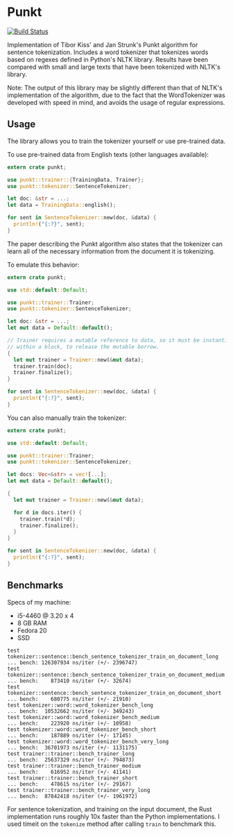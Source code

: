 # Punkt

[![Build Status](https://travis-ci.org/ferristseng/rust-punkt.svg)](https://travis-ci.org/ferristseng/rust-punkt)

Implementation of Tibor Kiss' and Jan Strunk's Punkt algorithm for sentence tokenization.
Includes a word tokenizer that tokenizes words based on regexes defined in Python's
NLTK library. Results have been compared with small and large texts that have been
tokenized with NLTK's library.

Note: The output of this library may be slightly different than that of NLTK's implementation 
of the algorithm, due to the fact that the WordTokenizer was developed with speed in mind, and 
avoids the usage of regular expressions. 

## Usage

The library allows you to train the tokenizer yourself or use pre-trained data.

To use pre-trained data from English texts (other languages available):

```rust
extern crate punkt;

use punkt::trainer::{TrainingData, Trainer};
use punkt::tokenizer::SentenceTokenizer;

let doc: &str = ...;
let data = TrainingData::english();

for sent in SentenceTokenizer::new(doc, &data) {
  println!("{:?}", sent);
}
```

The paper describing the Punkt algorithm also states that the tokenizer can learn all of the 
necessary information from the document it is tokenizing. 

To emulate this behavior:

```rust
extern crate punkt;

use std::default::Default;

use punkt::trainer::Trainer;
use punkt::tokenizer::SentenceTokenizer;

let doc: &str = ...;
let mut data = Default::default();

// Trainer requires a mutable reference to data, so it must be instantiated 
// within a block, to release the mutable borrow.
{
  let mut trainer = Trainer::new(&mut data);
  trainer.train(doc);
  trainer.finalize();
}

for sent in SentenceTokenizer::new(doc, &data) {
  println!("{:?}", sent);
}
```

You can also manually train the tokenizer:

```rust
extern crate punkt;

use std::default::Default;

use punkt::trainer::Trainer;
use punkt::tokenizer::SentenceTokenizer;

let docs: Vec<&str> = vec![...];
let mut data = Default::default();

{
  let mut trainer = Trainer::new(&mut data);

  for d in docs.iter() {
    trainer.train(*d);
    trainer.finalize();
  }
}

for sent in SentenceTokenizer::new(doc, &data) {
  println!("{:?}", sent);
}

```

## Benchmarks

Specs of my machine:

  * i5-4460 @ 3.20 x 4
  * 8 GB RAM
  * Fedora 20
  * SSD

```
test tokenizer::sentence::bench_sentence_tokenizer_train_on_document_long   ... bench: 126307934 ns/iter (+/- 2396747)
test tokenizer::sentence::bench_sentence_tokenizer_train_on_document_medium ... bench:    873410 ns/iter (+/- 32674)
test tokenizer::sentence::bench_sentence_tokenizer_train_on_document_short  ... bench:    680775 ns/iter (+/- 21910)
test tokenizer::word::word_tokenizer_bench_long                             ... bench:  10532662 ns/iter (+/- 349243)
test tokenizer::word::word_tokenizer_bench_medium                           ... bench:    223920 ns/iter (+/- 10958)
test tokenizer::word::word_tokenizer_bench_short                            ... bench:    187889 ns/iter (+/- 17145)
test tokenizer::word::word_tokenizer_bench_very_long                        ... bench:  36701973 ns/iter (+/- 1131175)
test trainer::trainer::bench_trainer_long                                   ... bench:  25637329 ns/iter (+/- 794873)
test trainer::trainer::bench_trainer_medium                                 ... bench:    616952 ns/iter (+/- 41141)
test trainer::trainer::bench_trainer_short                                  ... bench:    478615 ns/iter (+/- 29167)
test trainer::trainer::bench_trainer_very_long                              ... bench:  87842418 ns/iter (+/- 1961972)
```

For sentence tokenization, and training on the input document, the Rust implementation runs roughly 10x faster than the Python implementations. I used timeit on the `tokenize` method after calling `train` to benchmark this.
